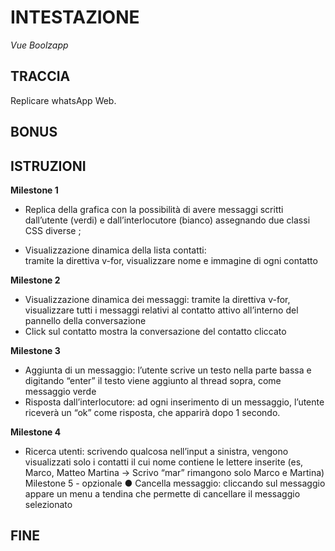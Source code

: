 # INTESTAZIONE

_Vue Boolzapp_

## TRACCIA

Replicare whatsApp Web.

## BONUS

## ISTRUZIONI

**Milestone 1**

- Replica della grafica con la possibilità di avere messaggi scritti dall’utente (verdi) e
  dall’interlocutore (bianco) assegnando due classi CSS diverse ;

- Visualizzazione dinamica della lista contatti:  
  tramite la direttiva v-for, visualizzare
  nome e immagine di ogni contatto

**Milestone 2**

- Visualizzazione dinamica dei messaggi: tramite la direttiva v-for, visualizzare tutti i
  messaggi relativi al contatto attivo all’interno del pannello della conversazione
- Click sul contatto mostra la conversazione del contatto cliccato

**Milestone 3**

- Aggiunta di un messaggio: l’utente scrive un testo nella parte bassa e digitando
  “enter” il testo viene aggiunto al thread sopra, come messaggio verde
- Risposta dall’interlocutore: ad ogni inserimento di un messaggio, l’utente riceverà
  un “ok” come risposta, che apparirà dopo 1 secondo.

**Milestone 4**

- Ricerca utenti: scrivendo qualcosa nell’input a sinistra, vengono visualizzati solo i
  contatti il cui nome contiene le lettere inserite (es, Marco, Matteo Martina -> Scrivo
  “mar” rimangono solo Marco e Martina)
  Milestone 5 - opzionale
  ● Cancella messaggio: cliccando sul messaggio appare un menu a tendina che
  permette di cancellare il messaggio selezionato

## FINE
